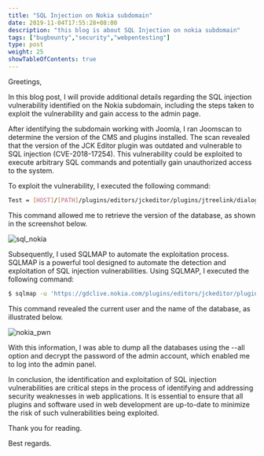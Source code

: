 ```yaml
---
title: "SQL Injection on Nokia subdomain"
date: 2019-11-04T17:55:28+08:00
description: "this blog is about SQL Injection on nokia subdomain"
tags: ["bugbounty","security","webpentesting"]
type: post
weight: 25
showTableOfContents: true
---
```

Greetings,

In this blog post, I will provide additional details regarding the SQL injection vulnerability identified on the Nokia subdomain, including the steps taken to exploit the vulnerability and gain access to the admin page.

After identifying the subdomain working with Joomla, I ran Joomscan to determine the version of the CMS and plugins installed. The scan revealed that the version of the JCK Editor plugin was outdated and vulnerable to SQL injection (CVE-2018-17254). This vulnerability could be exploited to execute arbitrary SQL commands and potentially gain unauthorized access to the system.

To exploit the vulnerability, I executed the following command:

```bash
Test = [HOST]/[PATH]/plugins/editors/jckeditor/plugins/jtreelink/dialogs/links.php?extension=menu&view=menu&parent=%22%20UNION%20SELECT%20NULL,NULL,@@version,NULL,NULL,NULL,NULL,NULL--%20aa
```

This command allowed me to retrieve the version of the database, as shown in the screenshot below.

![sql_nokia](https://1.bp.blogspot.com/-LgYxMfeJKhs/Xscwx2tKONI/AAAAAAAAEMs/HJ5I5jgXFv8ExESVK3bm0Mk2hpQWbDiagCK4BGAsYHg/nokiasql.png)

Subsequently, I used SQLMAP to automate the exploitation process. SQLMAP is a powerful tool designed to automate the detection and exploitation of SQL injection vulnerabilities. Using SQLMAP, I executed the following command:

```bash
$ sqlmap -u 'https://gdclive.nokia.com/plugins/editors/jckeditor/plugins/jtreelink/dialogs/links.php?extension=menu&view=menu&parent=' --level=5 --risk=3 --random-agent --technique=U -p parent --batch --current-DB --current-user
```

This command revealed the current user and the name of the database, as illustrated below.

![nokia_pwn](https://1.bp.blogspot.com/-87ctqF3EmDM/XscxFpvVAhI/AAAAAAAAENE/Cgi-Kfnjxco0cND_FONrVmsOWySdiu_SQCK4BGAsYHg/cp.jpg)

With this information, I was able to dump all the databases using the --all option and decrypt the password of the admin account, which enabled me to log into the admin panel.

In conclusion, the identification and exploitation of SQL injection vulnerabilities are critical steps in the process of identifying and addressing security weaknesses in web applications. It is essential to ensure that all plugins and software used in web development are up-to-date to minimize the risk of such vulnerabilities being exploited.

Thank you for reading.

Best regards.
